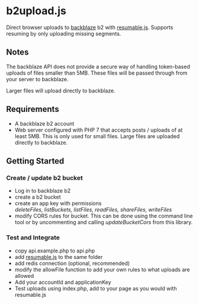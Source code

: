 # b2upload.js
Direct browser uploads to [backblaze](https://www.backblaze.com/) b2 with [resumable.js](https://github.com/eutychus/resumable.js).  Supports resuming by only uploading missing segments.

## Notes
The backblaze API does not provide a secure way of handling token-based uploads of files smaller than 5MB.  These files will be passed through from your server to backblaze.

Larger files will upload directly to backblaze.

## Requirements

- A backblaze b2 account
- Web server configured with PHP 7 that accepts posts / uploads of at least 5MB.  This is only used for small files.  Large files are uploaded directly to backblaze.

## Getting Started
### Create / update b2 bucket
- Log in to backblaze b2
- create a b2 bucket
- create an app key with permissions   
*deleteFiles, listBuckets, listFiles, readFiles, shareFiles, writeFiles*
- modify CORS rules for bucket.  This can be done using the command line tool or by uncommenting and calling *updateBucketCors* from this library.

### Test and Integrate
- copy api.example.php to api.php
- add [resumable.js](https://github.com/eutychus/resumable.js) to the same folder
- add redis connection (optional, recommended)
- modify the allowFile function to add your own rules to what uploads are allowed
- Add your accountId and applicationKey
- Test uploads using index.php, add to your page as you would with resumable.js
